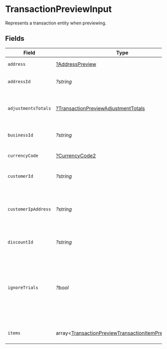 # TransactionPreviewInput

Represents a transaction entity when previewing.


## Fields

| Field                                                                                                                                                                                                | Type                                                                                                                                                                                                 | Required                                                                                                                                                                                             | Description                                                                                                                                                                                          | Example                                                                                                                                                                                              |
| ---------------------------------------------------------------------------------------------------------------------------------------------------------------------------------------------------- | ---------------------------------------------------------------------------------------------------------------------------------------------------------------------------------------------------- | ---------------------------------------------------------------------------------------------------------------------------------------------------------------------------------------------------- | ---------------------------------------------------------------------------------------------------------------------------------------------------------------------------------------------------- | ---------------------------------------------------------------------------------------------------------------------------------------------------------------------------------------------------- |
| `address`                                                                                                                                                                                            | [?AddressPreview](../../models/shared/AddressPreview.md)                                                                                                                                             | :heavy_minus_sign:                                                                                                                                                                                   | Represents an address entity.                                                                                                                                                                        |                                                                                                                                                                                                      |
| `addressId`                                                                                                                                                                                          | *?string*                                                                                                                                                                                            | :heavy_minus_sign:                                                                                                                                                                                   | Unique Paddle ID for this address entity, prefixed with `add_`.                                                                                                                                      | add_01gm302t81w94gyjpjpqypkzkf                                                                                                                                                                       |
| `adjustmentsTotals`                                                                                                                                                                                  | [?TransactionPreviewAdjustmentTotals](../../models/shared/TransactionPreviewAdjustmentTotals.md)                                                                                                     | :heavy_minus_sign:                                                                                                                                                                                   | Breakdown of the total for adjustments for a transaction preview in a given currency.                                                                                                                |                                                                                                                                                                                                      |
| `businessId`                                                                                                                                                                                         | *?string*                                                                                                                                                                                            | :heavy_minus_sign:                                                                                                                                                                                   | Unique Paddle ID for this business entity, prefixed with `biz_`.                                                                                                                                     | biz_01grrebrzaee2qj2fqqhmcyzaj                                                                                                                                                                       |
| `currencyCode`                                                                                                                                                                                       | [?CurrencyCode2](../../models/shared/CurrencyCode2.md)                                                                                                                                               | :heavy_minus_sign:                                                                                                                                                                                   | Supported three-letter ISO 4217 currency code.                                                                                                                                                       |                                                                                                                                                                                                      |
| `customerId`                                                                                                                                                                                         | *?string*                                                                                                                                                                                            | :heavy_minus_sign:                                                                                                                                                                                   | Unique Paddle ID for this customer entity, prefixed with `ctm_`.                                                                                                                                     | ctm_01grnn4zta5a1mf02jjze7y2ys                                                                                                                                                                       |
| `customerIpAddress`                                                                                                                                                                                  | *?string*                                                                                                                                                                                            | :heavy_minus_sign:                                                                                                                                                                                   | IP address for this transaction preview. Send one of `address_id`, `customer_ip_address`, or the `address` object when previewing.                                                                   |                                                                                                                                                                                                      |
| `discountId`                                                                                                                                                                                         | *?string*                                                                                                                                                                                            | :heavy_minus_sign:                                                                                                                                                                                   | Unique Paddle ID for this discount, prefixed with `dsc_`.                                                                                                                                            | dsc_01gv5kpg05xp104ek2fmgjwttf                                                                                                                                                                       |
| `ignoreTrials`                                                                                                                                                                                       | *?bool*                                                                                                                                                                                              | :heavy_minus_sign:                                                                                                                                                                                   | Whether trials should be ignored for transaction preview calculations.<br/><br/>By default, recurring items with trials are considered to have a zero charge when previewing. Set to `true` to disable this. |                                                                                                                                                                                                      |
| `items`                                                                                                                                                                                              | array<[TransactionPreviewTransactionItemPreviewInput](../../models/shared/TransactionPreviewTransactionItemPreviewInput.md)>                                                                         | :heavy_check_mark:                                                                                                                                                                                   | List of items to preview transaction calculations for.                                                                                                                                               |                                                                                                                                                                                                      |